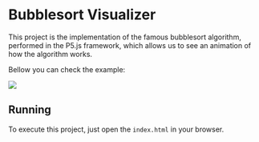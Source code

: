 # Bubblesort Visualizer
This project is the implementation of the famous bubblesort algorithm, performed in the P5.js framework, which allows us to see an animation of how the algorithm works.

Bellow you can check the example:


![](bubbleSort.gif)

## Running
To execute this project, just open the `index.html` in your browser.